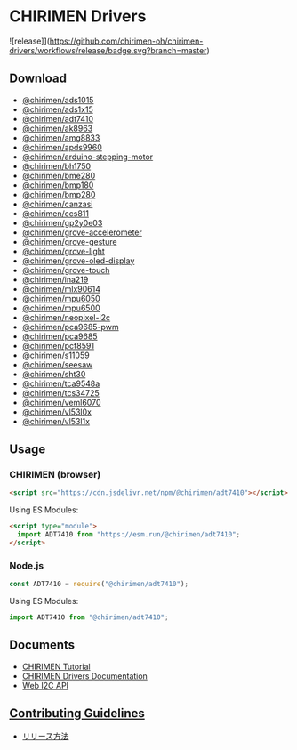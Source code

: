 # CHIRIMEN Drivers

![release]](https://github.com/chirimen-oh/chirimen-drivers/workflows/release/badge.svg?branch=master)

## Download

- [@chirimen/ads1015](https://www.jsdelivr.com/package/npm/@chirimen/ads1015)
- [@chirimen/ads1x15](https://www.jsdelivr.com/package/npm/@chirimen/ads1x15)
- [@chirimen/adt7410](https://www.jsdelivr.com/package/npm/@chirimen/adt7410)
- [@chirimen/ak8963](https://www.jsdelivr.com/package/npm/@chirimen/ak8963)
- [@chirimen/amg8833](https://www.jsdelivr.com/package/npm/@chirimen/amg8833)
- [@chirimen/apds9960](https://www.jsdelivr.com/package/npm/@chirimen/apds9960)
- [@chirimen/arduino-stepping-motor](https://www.jsdelivr.com/package/npm/@chirimen/arduino-stepping-motor)
- [@chirimen/bh1750](https://www.jsdelivr.com/package/npm/@chirimen/bh1750)
- [@chirimen/bme280](https://www.jsdelivr.com/package/npm/@chirimen/bme280)
- [@chirimen/bmp180](https://www.jsdelivr.com/package/npm/@chirimen/bmp180)
- [@chirimen/bmp280](https://www.jsdelivr.com/package/npm/@chirimen/bmp280)
- [@chirimen/canzasi](https://www.jsdelivr.com/package/npm/@chirimen/canzasi)
- [@chirimen/ccs811](https://www.jsdelivr.com/package/npm/@chirimen/ccs811)
- [@chirimen/gp2y0e03](https://www.jsdelivr.com/package/npm/@chirimen/gp2y0e03)
- [@chirimen/grove-accelerometer](https://www.jsdelivr.com/package/npm/@chirimen/grove-accelerometer)
- [@chirimen/grove-gesture](https://www.jsdelivr.com/package/npm/@chirimen/grove-gesture)
- [@chirimen/grove-light](https://www.jsdelivr.com/package/npm/@chirimen/grove-light)
- [@chirimen/grove-oled-display](https://www.jsdelivr.com/package/npm/@chirimen/grove-oled-display)
- [@chirimen/grove-touch](https://www.jsdelivr.com/package/npm/@chirimen/grove-touch)
- [@chirimen/ina219](https://www.jsdelivr.com/package/npm/@chirimen/ina219)
- [@chirimen/mlx90614](https://www.jsdelivr.com/package/npm/@chirimen/mlx90614)
- [@chirimen/mpu6050](https://www.jsdelivr.com/package/npm/@chirimen/mpu6050)
- [@chirimen/mpu6500](https://www.jsdelivr.com/package/npm/@chirimen/mpu6500)
- [@chirimen/neopixel-i2c](https://www.jsdelivr.com/package/npm/@chirimen/neopixel-i2c)
- [@chirimen/pca9685-pwm](https://www.jsdelivr.com/package/npm/@chirimen/pca9685-pwm)
- [@chirimen/pca9685](https://www.jsdelivr.com/package/npm/@chirimen/pca9685)
- [@chirimen/pcf8591](https://www.jsdelivr.com/package/npm/@chirimen/pcf8591)
- [@chirimen/s11059](https://www.jsdelivr.com/package/npm/@chirimen/s11059)
- [@chirimen/seesaw](https://www.jsdelivr.com/package/npm/@chirimen/seesaw)
- [@chirimen/sht30](https://www.jsdelivr.com/package/npm/@chirimen/sht30)
- [@chirimen/tca9548a](https://www.jsdelivr.com/package/npm/@chirimen/tca9548a)
- [@chirimen/tcs34725](https://www.jsdelivr.com/package/npm/@chirimen/tcs34725)
- [@chirimen/veml6070](https://www.jsdelivr.com/package/npm/@chirimen/veml6070)
- [@chirimen/vl53l0x](https://www.jsdelivr.com/package/npm/@chirimen/vl53l0x)
- [@chirimen/vl53l1x](https://www.jsdelivr.com/package/npm/@chirimen/vl53l1x)

## Usage

### CHIRIMEN (browser)

```html
<script src="https://cdn.jsdelivr.net/npm/@chirimen/adt7410"></script>
```

Using ES Modules:

```html
<script type="module">
  import ADT7410 from "https://esm.run/@chirimen/adt7410";
</script>
```

### Node.js

```js
const ADT7410 = require("@chirimen/adt7410");
```

Using ES Modules:

```js
import ADT7410 from "@chirimen/adt7410";
```

## Documents

- [CHIRIMEN Tutorial](https://r.chirimen.org/tutorial)
- [CHIRIMEN Drivers Documentation](https://chirimen.org/chirimen-drivers/)
- [Web I2C API](https://browserobo.github.io/WebI2C/)

## [Contributing Guidelines](https://chirimen.org/chirimen-drivers/CONTRIBUTING)

- [リリース方法](https://chirimen.org/chirimen-drivers/CONTRIBUTING#%E3%83%AA%E3%83%AA%E3%83%BC%E3%82%B9%E6%96%B9%E6%B3%95)
